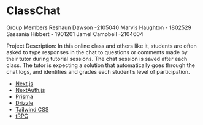 # ClassChat
Group Members
Reshaun Dawson -2105040
Marvis Haughton - 1802529
Sassania Hibbert - 1901201
Jamel Campbell -2104604

Project Description: 
In this online class and others like it, students are often asked to type responses in the chat to questions or comments made by their tutor during tutorial sessions. 
The chat session is saved after each class. The tutor is expecting a solution that 
automatically goes through the chat logs, and identifies and grades each student’s 
level of participation.

- [Next.js](https://nextjs.org)
- [NextAuth.js](https://next-auth.js.org)
- [Prisma](https://prisma.io)
- [Drizzle](https://orm.drizzle.team)
- [Tailwind CSS](https://tailwindcss.com)
- [tRPC](https://trpc.io)
